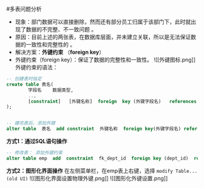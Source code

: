 #多表问题分析
- 现象：部门数据可以直接删除，然而还有部分员工归属于该部门下，此时就出现了数据的不完整、不一致问题 。
- 原因：目前上述的两张表，在数据库层面，并未建立关联，所以是无法保证数据的一致性和完整性的 。
- 解决方案：**外键约束** （**foreign key**）
- 外键约束（foreign key）：保证了数据的完整性和一致性。
![[外键图标.png]]
外键约束的语法：

```SQL
-- 创建表时指定
create table 表名(
        字段名    数据类型,
        ...
        [constraint]   [外键名称]  foreign  key (外键字段名)   references   主表 (主表列名)        
);


-- 建完表后，添加外键
alter table  表名  add constraint  外键名称  foreign key(外键字段名) references 主表(主表列名);
```

**方式1：通过SQL语句操作**
```SQL
-- 修改表： 添加外键约束
alter table emp  add  constraint  fk_dept_id  foreign key (dept_id)  references  dept(id);
```

**方式2：图形化界面操作**
在左侧菜单栏，在emp表上右键，选择 `modify Table... (old UI)`
![[图形化界面设置物理外键.png]]
![[图形化外键设置.png]]